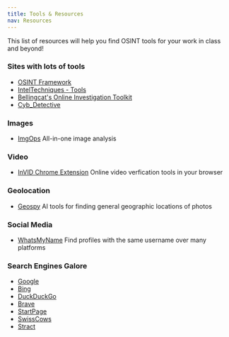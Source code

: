 ```yaml
---
title: Tools & Resources
nav: Resources
---
```


 This list of resources will help you find OSINT tools for your work in class and beyond!

### Sites with lots of tools

- [OSINT Framework](https://osintframework.com/)
- [IntelTechniques - Tools](https://inteltechniques.com/tools/)
- [Bellingcat's Online Investigation Toolkit](https://docs.google.com/spreadsheets/d/18rtqh8EG2q1xBo2cLNyhIDuK9jrPGwYr9DI2UncoqJQ/edit?gid=930747607#gid=930747607)
- [Cyb_Detective](https://github.com/cipher387/osint_stuff_tool_collection)


### Images

- [ImgOps](https://imgops.com/) All-in-one image analysis

### Video

- [InVID Chrome Extension](https://chromewebstore.google.com/detail/fake-news-debunker-by-inv/mhccpoafgdgbhnjfhkcmgknndkeenfhe?hl=en&pli=1) Online video verfication tools in your browser

### Geolocation

- [Geospy](https://geospy.ai/) AI tools for finding general geographic locations of photos

### Social Media

- [WhatsMyName](https://whatsmyname.app/) Find profiles with the same username over many platforms

### Search Engines Galore
- [Google](https://www.google.com/)
- [Bing](https://www.bing.com/)
- [DuckDuckGo](https://duckduckgo.com/)
- [Brave](https://search.brave.com/)
- [StartPage](https://www.startpage.com/)
- [SwissCows](https://swisscows.com/en)
- [Stract](https://stract.com/)


